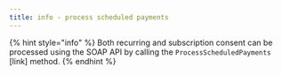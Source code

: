 ```yaml
---
title: info - process scheduled payments
---
```


{% hint style="info" %}
Both recurring and subscription consent can be processed using the SOAP API by calling the `ProcessScheduledPayments` \[link]  method.
{% endhint %}
